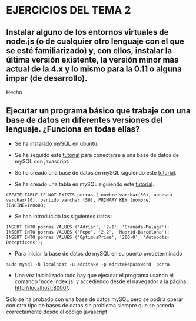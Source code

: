 # EJERCICIOS DEL TEMA 2

## Instalar alguno de los entornos virtuales de node.js (o de cualquier otro lenguaje con el que se esté familiarizado) y, con ellos, instalar la última versión existente, la versión minor más actual de la 4.x y lo mismo para la 0.11 o alguna impar (de desarrollo).

Hecho

## Ejecutar un programa básico que trabaje con una base de datos en diferentes versiones del lenguaje. ¿Funciona en todas ellas?

- Se ha instalado mySQL en ubuntu.

- Se ha seguido este [tutorial](https://codeforgeek.com/2015/01/nodejs-mysql-tutorial/) para conectarse a una base de datos de mySQL con javascript.

- Se ha creado una base de datos en mySQL siguiendo este [tutorial](https://www.linux-party.com/42-mysql/2214-como-crear-una-base-de-datos-mysql-e-inicializar-los-privilegios).

- Se ha creado una tabla en mySQL siguiendo este [tutorial](http://mysql.conclase.net/curso/?cap=007c).

`CREATE TABLE IF NOT EXISTS porras ( nombre varchar(50), apuesta varchar(10), partido varchar (50), PRIMARY KEY (nombre) )ENGINE=InnoDB;`

- Se han introducido los siguientes datos: 

~~~
INSERT INTO porras VALUES ('Adrian', '2-1', 'Granada-Malaga');
INSERT INTO porras VALUES ('Pepe', '2-2', 'Madrid-Barcelona');
INSERT INTO porras VALUES ('OptimusPrime', '200-0', 'Autobots-Decepticons');
~~~

- Para iniciar la base de datos de mySQL en su puerto predeterminado

`sudo mysql -h localhost -u adritake -p adritakepassword  porra`

- Una vez inicializado todo hay que ejecutar el programa usando el comando 'node index.js' y accediendo desde el navegador a la página [http://localhost:8000/](http://localhost:8000/).

Solo se ha probado con una base de datos mySQL pero se podría operar con otro tipo de bases de datos sin problema siempre que se acceda correctamente desde el código javascript



